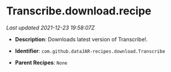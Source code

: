 # Transcribe.download.recipe

_Last updated 2021-12-23 19:58:07Z_

- **Description**: Downloads latest version of Transcribe!.

- **Identifier**: `com.github.dataJAR-recipes.download.Transcribe`

- **Parent Recipes**: `None`